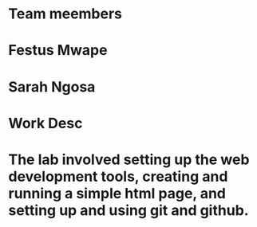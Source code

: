 # Team meembers
# Festus Mwape
# Sarah Ngosa

# Work Desc
# The lab involved setting up the web development tools, creating and running a simple html page, and setting up and using git and github.
